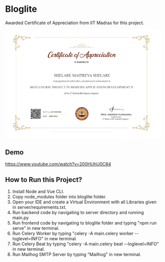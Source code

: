 # Bloglite


Awarded Certificate of Appreciation from IIT Madras for this project.

<p align="center">
	<img src="Best Project.png">
</p>

## Demo
https://www.youtube.com/watch?v=200HUhU0C84
## How to Run this Project?

1. Install Node and Vue CLI.
2. Copy node_modules folder into bloglite folder.
3. Open your IDE and create a Virtual Environment with all Libraries given in server/requirements.txt. 
4. Run backend code by navigating to server directory and running main.py
5. Run frontend code by navigating to bloglite folder and typing "npm run serve" in new terminal.
6. Run Celery Worker by typing "celery -A main.celery worker --loglevel=INFO" in new terminal.
7. Run Celery Beat by typing "celery -A main.celery beat --loglevel=INFO" in new terminal.
8. Run Mailhog SMTP Server by typing "Mailhog" in new terminal.
   


